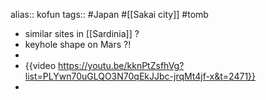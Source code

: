 alias:: kofun
tags:: #Japan #[[Sakai city]] #tomb

- similar sites in [[Sardinia]] ?
- keyhole shape on Mars ?!
-
- {{video https://youtu.be/kknPtZsfhVg?list=PLYwn70uGLQO3N70qEkJJbc-jrqMt4jf-x&t=2471}}
-